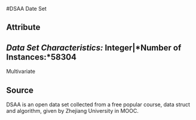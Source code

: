 #DSAA Date Set
## Attribute 
*Data Set Characteristics:* Integer|*Number of Instances:*58304
---------------------------------------------------------------


Multivariate
## Source 
DSAA is an open data set collected from a free popular course, data struct and algorithm, given by Zhejiang University in MOOC.
